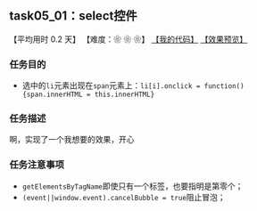 ## task05_01：select控件

【平均用时 0.2 天】
【难度：❀ ❀ ❀】
[【我的代码】](https://github.com/wangsiyuan233/MyDemo/blob/master/task05/01/task05_01.html)
[【效果预览】](https://wangsiyuan233.cn/MyDemo/task05/01/task05_01.html)

### 任务目的
- 选中的`li`元素出现在`span`元素上：`li[i].onclick = function(){span.innerHTML = this.innerHTML}`

### 任务描述
啊，实现了一个我想要的效果，开心

### 任务注意事项
- `getElementsByTagName`即使只有一个标签，也要指明是第零个；
- `(event||window.event).cancelBubble = true`阻止冒泡；

